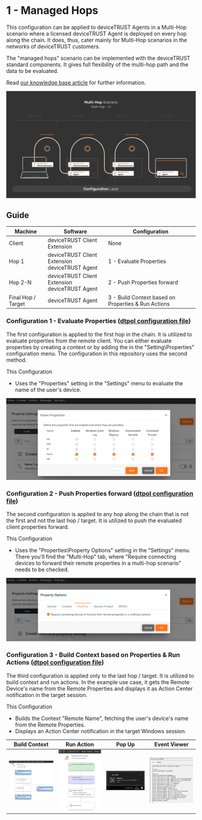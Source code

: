 # 1 - Managed Hops
This configuration can be applied to deviceTRUST Agents in a Multi-Hop scenario where a licensed deviceTRUST Agent is deployed on every hop along the chain. It does, thus, cater mainly for Multi-Hop scenarios in the networks of deviceTRUST customers. 

The "managed hops" scenario can be implemented with the deviceTRUST standard components. It gives full flexibility of the multi-hop path and the data to be evaluated.

Read [our knowledge base article](https://app.hubspot.com/knowledge/7075732/edit/93463466337) for further information.

![1 - Managed Hops](../../_assets/images/multi-hop/1-ManagedHops/01_Architecture.png)

## Guide
| Machine            | Software                                            | Configuration                                       |
|--------------------|-----------------------------------------------------|-----------------------------------------------------|
| Client             | deviceTRUST Client Extension                        | None                                                |
| Hop 1              | deviceTRUST Client Extension <br> deviceTRUST Agent | 1 - Evaluate Properties                             |
| Hop 2-N            | deviceTRUST Client Extension <br> deviceTRUST Agent | 2 - Push Properties forward                         |
| Final Hop / Target | deviceTRUST Agent                                   | 3 - Build Context based on Properties & Run Actions |

### Configuration 1 - Evaluate Properties ([dtpol configuration file](./dT_C_MH_1-ManagedHops_1_Hop1.dtpol)) 
The first configuration is applied to the first hop in the chain. It is utilized to evaluate properties from the remote client. You can either evaluate properties by creating a context or by adding the in the "Setting\Properties" configuration menu. The configuration in this repository uses the second method.

This Configuration
- Uses the "Properties" setting in the "Settings" menu to evaluate the name of the user's device.

<img src="../../_assets/images/multi-hop/1-ManagedHops/02_EvaluateRemoteProperties.png" alt="Evaluate Remote Properties" title="Evaluate Remote Properties" width="600">

### Configuration 2 - Push Properties forward ([dtpol configuration file](./dT_C_MH_1-ManagedHops_2_Hop2-HopN.dtpol)) 
The second configuration is applied to any hop along the chain that is not the first and not the last hop / target. It is utilized to push the evaluated client properties forward.

This Configuration
- Uses the "Properties\Property Options" setting in the "Settings" menu. There you'll find the "Multi-Hop" tab, where "Require connecting devices to forward their remote properties in a multi-hop scenario" needs to be checked.

<img src="../../_assets/images/multi-hop/1-ManagedHops/03_ForwardProperties.png" alt="Forward Properties" title="Forward Properties" width="600">

### Configuration 3 - Build Context based on Properties & Run Actions ([dtpol configuration file](./dT_C_MH_1-ManagedHops_3_Target.dtpol)) 
The third configuration is applied only to the last hop / target. It is utilized to build context and run actions. In the example use case, it gets the Remote Device's name from the Remote Properties and displays it as Action Center notification in the target session.

This Configuration
- Builds the Context "Remote Name", fetching the user's device's name from the Remote Properties.
- Displays an Action Center notification in the target Windows session.

| Build Context | Run Action | Pop Up | Event Viewer |
|---------------|------------|--------|--------------|
|<img src="../../_assets/images/multi-hop/1-ManagedHops/04_Context.png" alt="Built Context" title="Built Context" width="200"> | <img src="../../_assets/images/multi-hop/1-ManagedHops/05_Action.png" alt="Run Actions" title="Run Actions" width="200"> | <img src="../../_assets/images/multi-hop/1-ManagedHops/06_PopUp.png" alt="Pop Up" title="Pop Up" width="200"> | <img src="../../_assets/images/multi-hop/1-ManagedHops/07_Eventviewer.png" alt="Event Viewer" title="Event Viewer" width="200"> |